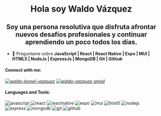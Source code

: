 <h1 align="center">Hola soy Waldo Vázquez</h1>
<h2 align="center">Soy una persona resolutiva que disfruta afrontar nuevos desafíos profesionales y continuar aprendiendo un poco todos los días.</h2>

- 💬 Preguntame sobre **JavaScript | React | React Native | Expo | MUI | HTML5 | NodeJs | ExpressJs | MongoDB | Git | Github**

<h4 align="left">Connect with me:</h4>
<address align="left">
<a href="https://www.linkedin.com/in/waldo-vazquez/" target="blank"><img align="center" src="https://img.shields.io/badge/LinkedIn-0077B5?style=for-the-badge&logo=linkedin&logoColor=white" alt="waldo-leonel-vazquez"/></a>
<a href="mailto:waldovdev@gmail.com"><img align="center" src="https://img.shields.io/badge/Gmail-D14836?style=for-the-badge&logo=gmail&logoColor=white" alt="waldo-vazquez-gmail"/></a>
</address>

<h4 align="left">Languages and Tools:</h4>
<div> <img src="https://img.shields.io/badge/JavaScript-323330?style=for-the-badge&logo=javascript&logoColor=F7DF1E" alt="javascript"/> <img src="https://img.shields.io/badge/React-20232A?style=for-the-badge&logo=react&logoColor=61DAFB" alt="react"/> <img src="https://img.shields.io/badge/React_Native-20232A?style=for-the-badge&logo=react&logoColor=61DAFB" alt="reactnative"/> <img src="https://img.shields.io/badge/Expo-1B1F23?style=for-the-badge&logo=expo&logoColor=white" alt="expo"/> <img src="https://img.shields.io/badge/Material%20UI-007FFF?style=for-the-badge&logo=mui&logoColor=white" alt="mui"/> <img src="https://img.shields.io/badge/HTML5-E34F26?style=for-the-badge&logo=html5&logoColor=white" alt="html5"/> <img src="https://img.shields.io/badge/Node.js-339933?style=for-the-badge&logo=nodedotjs&logoColor=white" alt="nodejs"/> <img src="https://img.shields.io/badge/Express.js-000000?style=for-the-badge&logo=express&logoColor=white" alt="express"/> <img src="https://img.shields.io/badge/MongoDB-4EA94B?style=for-the-badge&logo=mongodb&logoColor=white" alt="mongodb"/> <img src="https://img.shields.io/badge/GIT-E44C30?style=for-the-badge&logo=git&logoColor=white" alt="git"/> <img src="https://img.shields.io/badge/GitHub-100000?style=for-the-badge&logo=github&logoColor=white" alt="github"/> </div>
